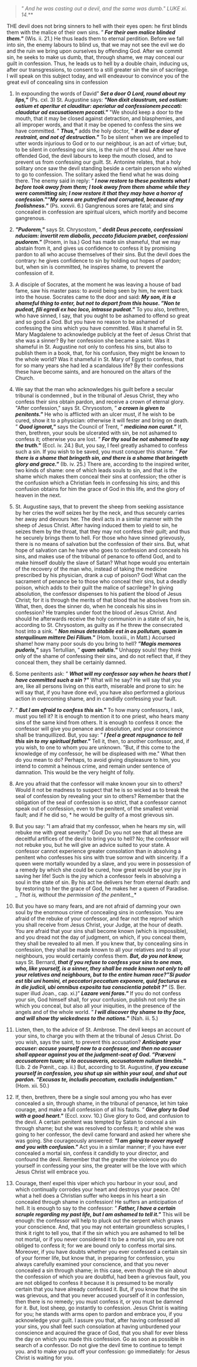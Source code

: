 
> _" And he was casting out a devil, and the same was dumb." LUKE xi. 14._**

THE devil does not bring sinners to hell with their eyes open: he first blinds them with the malice of their own sins. ” **_For their own malice blinded them."_** (Wis. ii. 21.) He thus leads them to eternal perdition. Before we fall into sin, the enemy labours to blind us, that we may not see the evil we do and the ruin we bring upon ourselves by offending God. After we commit sin, he seeks to make us dumb, that, through shame, we may conceal our guilt in confession. Thus, he leads us to hell by a double chain, inducing us, after our transgressions, to consent to a still greater sin the sin of sacrilege. I will speak on this subject today, and will endeavour to convince you of the great evil of concealing sins in confession

1. In expounding the words of David” **_Set a door O Lord, round about my lips,"_** (Ps. cxl. 3) St. Augustine says: **_"Non dixit claustrum, sed ostium: ostium et aperitur et clauditur: aperiatur ad confessionem peccati: claudatur ad excusationem peccati."_** "We should keep a door to the mouth, that it may be closed against detraction, and blasphemies, and all improper words, and that it may be opened to confess the sins we have committed. ” **_Thus,"_** adds the holy doctor, ” **_it will be a door of restraint, and not of destruction."_** To be silent when we are impelled to utter words injurious to God or to our neighbour, is an act of virtue; but, to be silent in confessing our sins, is the ruin of the soul. After we have offended God, the devil labours to keep the mouth closed, and to prevent us from confessing our guilt. St. Antonine relates, that a holy solitary once saw the devil standing beside a certain person who wished to go to confession. The solitary asked the fiend what he was doing there. The enemy said in reply: ” **_I now restore to these penitents what I before took away from them; I took away from them shame while they were committing sin; I now restore it that they may have a horror of confession."“My sores are putrefied and corrupted, because of my foolishness."_** (Ps. xxxvii. 6.) Gangrenous sores are fatal; and sins concealed in confession are spiritual ulcers, which mortify and become gangrenous.

2. **_"Pudorem,"_** says St. Chrysostom, ” **_dedit Deus peccato, confessioni nduciam: invertit rem diabolis, peccato fiduciam præbet, confessioni pudorem."_** (Proem, in Isa.) God has made sin shameful, that we may abstain from it, and gives us confidence to confess it by promising pardon to all who accuse themselves of their sins. But the devil does the contrary: he gives confidence to sin by holding out hopes of pardon; but, when sin is committed, he inspires shame, to prevent the confession of it.

3. A disciple of Socrates, at the moment he was leaving a house of bad fame, saw his master pass: to avoid being seen by him, he went back into the house. Socrates came to the door and said: **_My son, it is a shameful thing to enter, but not to depart from this house. ”Non te pudeat, fili egredi ex hoc loco, intrasse pudeat."_** To you also, brethren, who have sinned, I say, that you ought to be ashamed to offend so great and so good a God. But you have no reason to be ashamed of confessing the sins which you have committed. Was it shameful in St. Mary Magdalene to acknowledge publicly at the feet of Jesus Christ that she was a sinner? By her confession she became a saint. Was it shameful in St. Augustine not only to confess his sins, but also to publish them in a book, that, for his confusion, they might be known to the whole world? Was it shameful in St. Mary of Egypt to confess, that for so many years she had led a scandalous life? By their confessions these have become saints, and are honoured on the altars of the Church.

4. We say that the man who acknowledges his guilt before a secular tribunal is condemned , but in the tribunal of Jesus Christ, they who confess their sins obtain pardon, and receive a crown of eternal glory. "After confession," says St. Chrysostom, ” **_a crown is given to penitents."_** He who is afflicted with an ulcer must, if he wish to be cured, show it to a physician: otherwise it will fester and bring on death. ” **_Quod ignorat,"_** says the Council of Trent, ” **_medicina non curat."_** If, then, brethren, your souls be ulcerated with sin, be not ashamed to confess it; otherwise you are lost. ” **_For thy soul be not ashamed to say the truth."_** (Eccl. iv. 24.) But, you say, I feel greatly ashamed to confess such a sin. If you wish to be saved, you must conquer this shame. ” **_For there is a shame that bringeth sin, and there is a shame that bringeth glory and grace."_** (Ib. iv. 25.) There are, according to the inspired writer, two kinds of shame: one of which leads souls to sin, and that is the shame which makes them conceal their sins at confession; the other is the confusion which a Christian feels in confessing his sins; and this confusion obtains for him the grace of God in this life, and the glory of heaven in the next.

5. St. Augustine says, that to prevent the sheep from seeking assistance by her cries the wolf seizes her by the neck, and thus securely carries her away and devours her. The devil acts in a similar manner with the sheep of Jesus Christ. After having induced them to yield to sin, he seizes them by the throat, that they may not confess their guilt; and thus he securely brings them to hell. For those who have sinned grievously, there is no means of salvation but the confession of their sins. But, what hope of salvation can he have who goes to confession and conceals his sins, and makes use of the tribunal of penance to offend God, and to make himself doubly the slave of Satan? What hope would you entertain of the recovery of the man who, instead of taking the medicine prescribed by his physician, drank a cup of poison? God! What can the sacrament of penance be to those who conceal their sins, but a deadly poison, which adds to their guilt the malice of sacrilege? In giving absolution, the confessor dispenses to his patient the blood of Jesus Christ; for it is through the merits of that blood that he absolves from sin. What, then, does the sinner do, when he conceals his sins in confession? He tramples under foot the blood of Jesus Christ. And should he afterwards receive the holy communion in a state of sin, he is, according to St. Chrysostom, as guilty as if he threw the consecrated host into a sink. ” **_Non minus detestabile est in os pollutum, quam in sterquilinum mittere Dei Filium."_** (Hom. Ixxxiii., in Matt.) Accursed shame! how many poor souls do you bring to hell? **_”Magis memores pudoris,"_** says Tertullian, ” **_quam salutis."_** Unhappy souls! they think only of the shame of confessing their sins, and do not reflect that, if they conceal them, they shall be certainly damned.

6. Some penitents ask: ” **_What will my confessor say when he hears that I have committed such a sin ?"_** What will he say? He will say that you are, like all persons living on this earth, miserable and prone to sin: he will say that, if you have done evil, you have also performed a glorious action in overcoming shame, and in candidly confessing your fault.

7. ” **_But I am afraid to confess this sin."_** To how many confessors, I ask, must you tell it? It is enough to mention it to one priest, who hears many sins of the same kind from others. It is enough to confess it once: the confessor will give you penance and absolution, and your conscience shall be tranquillized. But, you say: ” **_I feel a great repugnance to tell this sin to my spiritual father."_** Tell it, then, to another confessor, and, if you wish, to one to whom you are unknown. ”But, if this come to the knowledge of my confessor, he will be displeased with me." What then do you mean to do? Perhaps, to avoid giving displeasure to him, you intend to commit a heinous crime, and remain under sentence of damnation. This would be the very height of folly.

8. Are you afraid that the confessor will make known your sin to others? Would it not be madness to suspect that he is so wicked as to break the seal of confession by revealing your sin to others? Remember that the obligation of the seal of confession is so strict, that a confessor cannot speak out of confession, even to the penitent, of the smallest venial fault; and if he did so, * he would be guilty of a most grievous sin.

9. But you say: "I am afraid that my confessor, when he hears my sin, will rebuke me with great severity." God! Do you not see that all these are deceitful artifices of the devil to bring you to hell? No; the confessor will not rebuke you, but he will give an advice suited to your state. A confessor cannot experience greater consolation than in absolving a penitent who confesses his sins with true sorrow and with sincerity. If a queen were mortally wounded by a slave, and you were in possession of a remedy by which she could be cured, how great would be your joy in saving her life! Such is the joy which a confessor feels in absolving a soul in the state of sin. By his act he delivers her from eternal death: and by restoring to her the grace of God, he makes her a queen of Paradise. **_* That is, without the permission of the penitent._**

10. But you have so many fears, and are not afraid of damning your own soul by the enormous crime of concealing sins in confession. You are afraid of the rebuke of your confessor, and fear not the reproof which you shall receive from Jesus Christ, your Judge, at the hour of death. You are afraid that your sins shall become known (which is impossible), and you dread not the day of judgment, on which, if you conceal them, they shall be revealed to all men. If you knew that, by concealing sins in confession, they shall be made known to all your relatives and to all your neighbours, you would certainly confess them. **_But, do you not know,_** says St. Bernard, **_that if you refuse to confess your sins to one man, who, like yourself, is a sinner, they shall be made known not only to all your relatives and neighbours, but to the entire human race?”Si pudor est tibi uni homini, et peccatori peccatum exponere, quid facturus es in die judicii, ubi omnibus exposita tua conscientia patebit ?"_** (S. Ber. super illud Joan., cap. xi.)” **_Lazare veni foras."_** If you do not confess your sin, God himself shall, for your confusion, publish not only the sin which you conceal, but also all your iniquities, in the presence of the angels and of the whole world. ” **_I will discover thy shame to thy face, and will show thy wickedness to the nations."_** (Nah. iii. 5.)

11. Listen, then, to the advice of St. Ambrose. The devil keeps an account of your sins, to charge you with them at the tribunal of Jesus Christ. Do you wish, says the saint, to prevent this accusation? **_Anticipate your accuser: accuse yourself now to a confessor, and then no accuser shall appear against you at the judgment-seat of God. ”Præveni accusatorem tuum; si to accusaveris, accusatorem nullum timebis."_** (Lib. 2 de Pœnit., cap. ii.) But, according to St. Augustine, **_if you excuse yourself in confession, you shut up sin within your soul, and shut out pardon. “Excusas te, includis peccatum, excludis indulgentiam."_** (Hom. xii. 50.)

12. If, then, brethren, there be a single soul among you who has ever concealed a sin, through shame, in the tribunal of penance, let him take courage, and make a full confession of all his faults. ” **_Give glory to God with a good heart."_** (Eccl. xxxv. 10.) Give glory to God, and confusion to the devil. A certain penitent was tempted by Satan to conceal a sin through shame; but she was resolved to confess it; and while she was going to her confessor, the devil came forward and asked her where she was going. She courageously answered: **_"I am going to cover myself and you with confusion."_** Act you in a similar manner; if you have ever concealed a mortal sin, confess it candidly to your director, and confound the devil. Remember that the greater the violence you do yourself in confessing your sins, the greater will be the love with which Jesus Christ will embrace you.

13. Courage, then! expel this viper which you harbour in your soul, and which continually corrodes your heart and destroys your peace. Oh! what a hell does a Christian suffer who keeps in his heart a sin concealed through shame in confession! He suffers an anticipation of hell. It is enough to say to the confessor: ” **_Father, I have a certain scruple regarding my past life, but I am ashamed to tell it."_** This will be enough: the confessor will help to pluck out the serpent which gnaws your conscience. And, that you may not entertain groundless scruples, I think it right to tell you, that if the sin which you are ashamed to tell be not mortal, or if you never considered it to be a mortal sin, you are not obliged to confess it; for we are bound only to confess mortal sins. Moreover, if you have doubts whether you ever confessed a certain sin of your former life, but know that, in preparing for confession, you always carefully examined your conscience, and that you never concealed a sin through shame; in this case, even though the sin about the confession of which you are doubtful, had been a grievous fault, you are not obliged to confess it because it is presumed to be morally certain that you have already confessed it. But, if you know that the sin was grievous, and that you never accused yourself of it in confession, then there is no remedy; you must confess it, or you must be damned for it. But, lost sheep, go instantly to confession. Jesus Christ is waiting for you; he stands with arms open to pardon and embrace you, if you acknowledge your guilt. I assure you that, after having confessed all your sins, you shall feel such consolation at having unburdened your conscience and acquired the grace of God, that you shall for ever bless the day on which you made this confession. Go as soon as possible in search of a confessor. Do not give the devil time to continue to tempt you. and to make you put off your confession: go immediately: for Jesus Christ is waiting for you.

